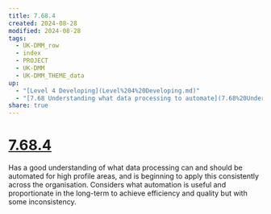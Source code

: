 ```yaml
---
title: 7.68.4
created: 2024-08-28
modified: 2024-08-28
tags:
  - UK-DMM_row
  - index
  - PROJECT
  - UK-DMM
  - UK-DMM_THEME_data
up:
  - "[Level 4 Developing](Level%204%20Developing.md)"
  - "[7.68 Understanding what data processing to automate](7.68%20Understanding%20what%20data%20processing%20to%20automate.md)"
share: true
---
```

# [7.68.4](7.68.4.md)

Has a good understanding of what data processing can and should be automated for high profile areas, and is beginning to apply this consistently across the organisation. Considers what automation is useful and proportionate in the long-term to achieve efficiency and quality but with some inconsistency.
